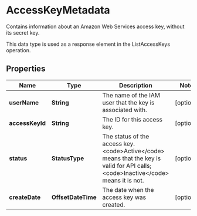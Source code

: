 

# AccessKeyMetadata

<p>Contains information about an Amazon Web Services access key, without its secret key.</p> <p>This data type is used as a response element in the <a>ListAccessKeys</a> operation.</p>

## Properties

| Name | Type | Description | Notes |
|------------ | ------------- | ------------- | -------------|
|**userName** | **String** | The name of the IAM user that the key is associated with. |  [optional] |
|**accessKeyId** | **String** | The ID for this access key. |  [optional] |
|**status** | **StatusType** | The status of the access key. &lt;code&gt;Active&lt;/code&gt; means that the key is valid for API calls; &lt;code&gt;Inactive&lt;/code&gt; means it is not. |  [optional] |
|**createDate** | **OffsetDateTime** | The date when the access key was created. |  [optional] |



